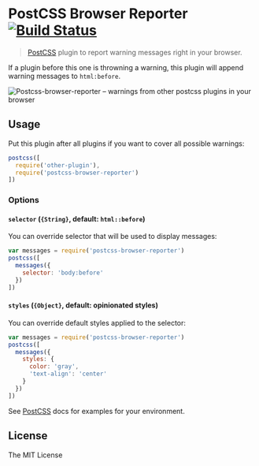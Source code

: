 # PostCSS Browser Reporter [![Build Status](https://travis-ci.org/postcss/postcss-browser-reporter)](https://travis-ci.org/postcss/postcss-browser-reporter)

> [PostCSS] plugin to report warning messages right in your browser.

If a plugin before this one is throwning a warning, this plugin will append warning messages to `html:before`.

![Postcss-browser-reporter – warnings from other postcss plugins in your browser](http://postcss.github.io/postcss-browser-reporter/screenshot.png)

## Usage

Put this plugin after all plugins if you want to cover all possible warnings:

```js
postcss([
  require('other-plugin'),
  require('postcss-browser-reporter')
])
```

### Options

#### `selector` (`{String}`, default: `html::before`)

You can override selector that will be used to display messages:

```js
var messages = require('postcss-browser-reporter')
postcss([
  messages({
    selector: 'body:before'
  })
])
```

#### `styles` (`{Object}`, default: opinionated styles)

You can override default styles applied to the selector:

```js
var messages = require('postcss-browser-reporter')
postcss([
  messages({
    styles: {
      color: 'gray',
      'text-align': 'center'
    }
  })
])
```

See [PostCSS] docs for examples for your environment.

## License

The MIT License

[PostCSS]: https://github.com/postcss/postcss
